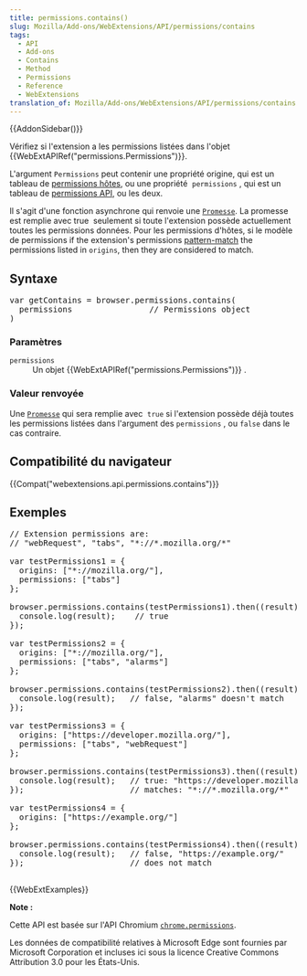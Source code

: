 ```yaml
---
title: permissions.contains()
slug: Mozilla/Add-ons/WebExtensions/API/permissions/contains
tags:
  - API
  - Add-ons
  - Contains
  - Method
  - Permissions
  - Reference
  - WebExtensions
translation_of: Mozilla/Add-ons/WebExtensions/API/permissions/contains
---
```

<div>{{AddonSidebar()}}</div>

<p>Vérifiez si l'extension a les permissions listées dans l'objet  {{WebExtAPIRef("permissions.Permissions")}}.</p>

<p>L'argument <code>Permissions</code> peut contenir une propriété origine, qui est un tableau de <a href="/fr/Add-ons/WebExtensions/manifest.json/permissions#Host_permissions">permissions hôtes</a>, ou une propriété  <code>permissions</code> , qui est un tableau de <a href="/fr/Add-ons/WebExtensions/manifest.json/permissions#API_permissions">permissions API</a>, ou les deux.</p>

<p>Il s'agit d'une fonction asynchrone qui renvoie une <code><a href="/fr/docs/Web/JavaScript/Reference/Global_Objects/Promise">Promesse</a></code>. La promesse est remplie avec true  seulement si toute l'extension possède actuellement toutes les permissions données. Pour les permissions d'hôtes, si le modèle de permissions if the extension's permissions <a href="/fr/docs/Mozilla/Add-ons/WebExtensions/Match_patterns">pattern-match</a> the permissions listed in <code>origins</code>, then they are considered to match.</p>

<h2 id="Syntaxe">Syntaxe</h2>

<pre class="brush: js">var getContains = browser.permissions.contains(
  permissions                // Permissions object
)
</pre>

<h3 id="Paramètres">Paramètres</h3>

<dl>
 <dt><code>permissions</code></dt>
 <dd>Un objet {{WebExtAPIRef("permissions.Permissions")}} .</dd>
</dl>

<h3 id="Valeur_renvoyée">Valeur renvoyée</h3>

<p>Une <code><a href="/fr/docs/Web/JavaScript/Reference/Global_Objects/Promise">Promesse</a></code> qui sera remplie avec  <code>true</code> si l'extension possède déjà toutes les permissions listées dans l'argument des <code>permissions</code> , ou <code>false</code> dans le cas contraire.</p>

<h2 id="Compatibilité_du_navigateur">Compatibilité du navigateur</h2>

<p>{{Compat("webextensions.api.permissions.contains")}}</p>

<h2 id="Exemples">Exemples</h2>

<pre class="brush: js">// Extension permissions are:
// "webRequest", "tabs", "*://*.mozilla.org/*"

var testPermissions1 = {
  origins: ["*://mozilla.org/"],
  permissions: ["tabs"]
};

browser.permissions.contains(testPermissions1).then((result) =&gt; {
  console.log(result);    // true
});

var testPermissions2 = {
  origins: ["*://mozilla.org/"],
  permissions: ["tabs", "alarms"]
};

browser.permissions.contains(testPermissions2).then((result) =&gt; {
  console.log(result);   // false, "alarms" doesn't match
});

var testPermissions3 = {
  origins: ["https://developer.mozilla.org/"],
  permissions: ["tabs", "webRequest"]
};

browser.permissions.contains(testPermissions3).then((result) =&gt; {
  console.log(result);   // true: "https://developer.mozilla.org/"
});                      // matches: "*://*.mozilla.org/*"

var testPermissions4 = {
  origins: ["https://example.org/"]
};

browser.permissions.contains(testPermissions4).then((result) =&gt; {
  console.log(result);   // false, "https://example.org/"
});                      // does not match

</pre>

<p>{{WebExtExamples}}</p>

<div class="note"><p><strong>Note :</strong></p>

<p>Cette API est basée sur l'API Chromium <a href="https://developer.chrome.com/extensions/permissions"><code>chrome.permissions</code></a>.</p>

<p>Les données de compatibilité relatives à Microsoft Edge sont fournies par Microsoft Corporation et incluses ici sous la licence Creative Commons Attribution 3.0 pour les États-Unis.</p>
</div>

